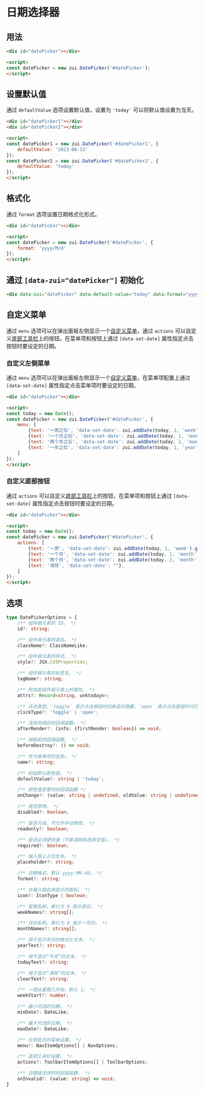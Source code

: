 # 日期选择器

## 用法

<Example>
  <div data-zui="datePicker"></div>
</Example>

```html
<div id="datePicker"></div>

<script>
const datePicker = new zui.DatePicker('#datePicker');
</script>
```

## 设置默认值

通过 `defaultValue` 选项设置默认值，设置为 `'today'` 可以将默认值设置为当天。

<Example className="row gap-3">
  <div data-zui="datePicker" data-default-value="2023-06-12"></div>
  <div data-zui="datePicker" data-default-value="today"></div>
</Example>

```html
<div id="datePicker1"></div>
<div id="datePicker2"></div>

<script>
const datePicker1 = new zui.DatePicker('#datePicker1', {
    defaultValue: '2023-06-12'
});
const datePicker2 = new zui.DatePicker('#datePicker2', {
    defaultValue: 'today'
});
</script>
```

## 格式化

通过 `format` 选项设置日期格式化形式。

<Example>
  <div data-zui="datePicker" data-format="yyyy/M/d"></div>
</Example>

```html
<div id="datePicker"></div>

<script>
const datePicker = new zui.DatePicker('#datePicker', {
    format: 'yyyy/M/d'
});
</script>
```

## 通过 `[data-zui="datePicker"]` 初始化

<Example>
  <div data-zui="datePicker" data-default-value="today" data-format="yyyy/M/d"></div>
</Example>

```html
<div data-zui="datePicker" data-default-value="today" data-format="yyyy/M/d"></div>
```

## 自定义菜单

通过 `menu` 选项可以在弹出面板左侧显示一个[自定义菜单](/lib/components/menu/js.html)，通过 `actions` 可以自定义[底部工具栏](/lib/components/toolbar/js.html)上的按钮。在菜单项和按钮上通过 `[data-set-date]` 属性指定点击按钮时要设定的日期。

### 自定义左侧菜单

通过 `menu` 选项可以在弹出面板左侧显示一个[自定义菜单](/lib/components/menu/js.html)，在菜单项配置上通过 `[data-set-date]` 属性指定点击菜单项时要设定的日期。

<Example>
  <div data-zui="datePicker" data-menu='{"items":[{"text": "一周之后", "data-set-date": "today+1week"},{"text": "一个月之后", "data-set-date": "today+1month"}, {"text": "两个月之后", "data-set-date": "today+2month"}, {"text": "一年之后", "data-set-date": "today+1year"}]}'></div>
</Example>

```html
<div id="datePicker"></div>

<script>
const today = new Date();
const datePicker = new zui.DatePicker('#datePicker', {
    menu: [
        {text: '一周之后', 'data-set-date': zui.addDate(today, 1, 'week').getTime()},
        {text: '一个月之后', 'data-set-date': zui.addDate(today, 1, 'month').getTime()},
        {text: '两个月之后', 'data-set-date': zui.addDate(today, 2, 'month').getTime()},
        {text: '一年之后', 'data-set-date': zui.addDate(today, 1, 'year').getTime()},
    ]
});
</script>
```

### 自定义底部按钮

通过 `actions` 可以自定义[底部工具栏](/lib/components/toolbar/js.html)上的按钮，在菜单项和按钮上通过 `[data-set-date]` 属性指定点击按钮时要设定的日期。


<Example>
  <div data-zui="datePicker" data-actions='{"items":[{"text": "一周", "data-set-date": "today+1week"},{"text": "一个月", "data-set-date": "today+1month"}, {"text": "两个月", "data-set-date": "today+2month"}, {"text": "清除", "data-set-date": ""}]}'></div>
</Example>

```html
<div id="datePicker"></div>

<script>
const today = new Date();
const datePicker = new zui.DatePicker('#datePicker', {
    actions: [
        {text: '一周', 'data-set-date': zui.addDate(today, 1, 'week').getTime()},
        {text: '一个月', 'data-set-date': zui.addDate(today, 1, 'month').getTime()},
        {text: '两个月', 'data-set-date': zui.addDate(today, 2, 'month').getTime()},
        {text: '清除', 'data-set-date': ""},
    ]
});
</script>
```

## 选项

```ts
type DatePickerOptions = {
    /** 组件根元素的 ID。 */
    id?: string;

    /** 组件根元素的类名。 */
    className?: ClassNameLike;

    /** 组件根元素的样式。 */
    style?: JSX.CSSProperties;

    /** 组件根元素的标签名。 */
    tagName?: string;

    /** 附加到组件根元素上的属性。 */
    attrs?: Record<string, unktodayn>;

    /** 点击类型，`toggle` 表示点击按钮时切换显示隐藏，`open` 表示点击按钮时只打开。 */
    clickType?: 'toggle' | 'open';

    /** 渲染完成后的回调函数。 */
    afterRender?: (info: {firstRender: boolean}) => void;

    /** 销毁前的回调函数。 */
    beforeDestroy?: () => void;

    /** 作为表单项的名称。 */
    name?: string;

    /** 初始默认颜色值。 */
    defaultValue?: string | 'today';

    /** 颜色值变更时的回调函数 */
    onChange?: (value: string | undefined, oldValue: string | undefined) => void;

    /** 是否禁用。 */
    disabled?: boolean;

    /** 是否只读，不允许手动修改。 */
    readonly?: boolean;

    /** 是否必须提供值（不能清除和选择空值）。 */
    required?: boolean;

    /** 输入框上占位文本。 */
    placeholder?: string;

    /** 日期格式，默认 yyyy-MM-dd。 */
    format?: string;

    /** 在输入框右侧显示的图标。 */
    icon?: IconType | boolean;

    /** 星期名称，索引为 0 表示周日。 */
    weekNames?: string[];

    /** 月份名称，索引为 0 表示一月份。 */
    monthNames?: string[];

    /** 用于显示年份的格式化文本。 */
    yearText?: string;

    /** 用于显示“今天”的文本。 */
    todayText?: string;

    /** 用于显示“清除”的文本。 */
    clearText?: string;

    /** 一周从星期几开始，默认 1。 */
    weekStart?: number;

    /** 最小可选的日期。 */
    minDate?: DateLike;

    /** 最大可选的日期。 */
    maxDate?: DateLike;

    /** 左侧显示的菜单设置。 */
    menu?: NavItemOptions[] | NavOptions;

    /** 底部工具栏设置。 */
    actions?: ToolbarItemOptions[] | ToolbarOptions;

    /** 日期值无效时的回调函数。 */
    onInvalid?: (value: string) => void;
}
```
